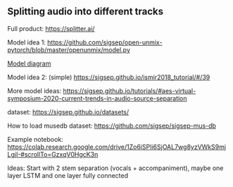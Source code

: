 ## Splitting audio into different tracks

Full product: https://splitter.ai/ 

Model idea 1: https://github.com/sigsep/open-unmix-pytorch/blob/master/openunmix/model.py

[Model diagram](https://pytorch.org/assets/images/sigsep_umx-diagram.png)

Model idea 2: (simple) https://sigsep.github.io/ismir2018_tutorial/#/39

More model ideas: 
https://sigsep.github.io/tutorials/#aes-virtual-symposium-2020-current-trends-in-audio-source-separation

dataset: https://sigsep.github.io/datasets/

How to load musedb dataset: https://github.com/sigsep/sigsep-mus-db

Example notebook:
https://colab.research.google.com/drive/1Zo6iSPIi6SjOAL7wg8yzVWkS9mjLgjI-#scrollTo=GzxqV0HgcK3n

Ideas: 
Start with 2 stem separation (vocals + accompaniment), maybe one layer LSTM and one layer fully connected



